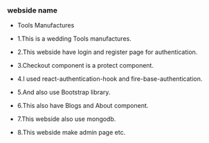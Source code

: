 ### webside name
* Tools Manufactures 

* 1.This is a wedding Tools manufactures.
* 2.This webside have login and register page for authentication.
* 3.Checkout component is a protect component.
* 4.I used react-authentication-hook and fire-base-authentication.
* 5.And also use Bootstrap library.
* 6.This also have Blogs and About component.
* 7.This webside also use mongodb.
* 8.This webside make admin page etc.
